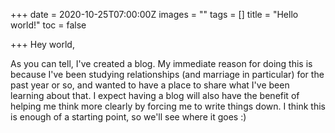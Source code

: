 +++
date = 2020-10-25T07:00:00Z
images = ""
tags = []
title = "Hello world!"
toc = false

+++
Hey world,

As you can tell, I've created a blog. My immediate reason for doing this is because I've been studying relationships (and marriage in particular) for the past year or so, and wanted to have a place to share what I've been learning about that. I expect having a blog will also have the benefit of helping me think more clearly by forcing me to write things down. I think this is enough of a starting point, so we'll see where it goes :)